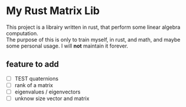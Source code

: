# My Rust Matrix Lib

This project is a librairy written in rust, that perform some linear algebra computation.  
The purpose of this is only to train myself, in rust, and math, and maybe some personal usage.
I will **not** maintain it forever.  

## feature to add

- [ ] TEST quaternions
- [ ] rank of a matrix
- [ ] eigenvalues / eigenvectors
- [ ] unknow size vector and matrix
